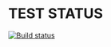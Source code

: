 # TEST STATUS

[![Build status](https://ci.appveyor.com/api/projects/status/93c62ntaukbhoefj?svg=true)](https://ci.appveyor.com/project/ayostar/AJS-TASK-2/for...in)
